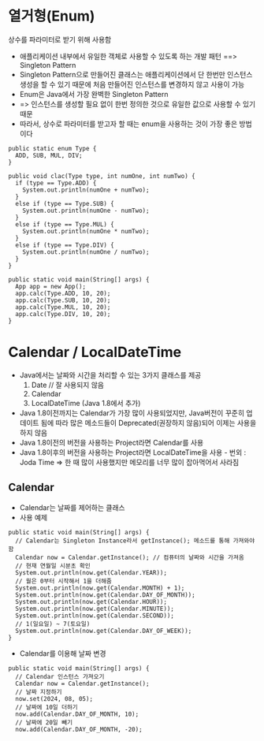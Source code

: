 # 열거형(Enum)
상수를 파라미터로 받기 위해 사용함
- 애플리케이션 내부에서 유일한 객체로 사용할 수 있도록 하는 개발 패턴 ==> Singleton Pattern
- Singleton Pattern으로 만들어진 클래스는 애플리케이션에서 단 한번만 인스턴스 생성을 할 수 있기 때문에 처음 만들어진 인스턴스를 변경하지 않고 사용이 가능
- Enum은 Java에서 가장 완벽한 Singleton Pattern
- => 인스턴스를 생성할 필요 없이 한번 정의한 것으로 유일한 값으로 사용할 수 있기 때문
- 따라서, 상수로 파라미터를 받고자 할 때는 enum을 사용하는 것이 가장 좋은 방법이다
```
public static enum Type {
  ADD, SUB, MUL, DIV;
}

public void clac(Type type, int numOne, int numTwo) {
  if (type == Type.ADD) {
    System.out.println(numOne + numTwo);
  }
  else if (type == Type.SUB) {
    System.out.println(numOne - numTwo);
  }
  else if (type == Type.MUL) {
    System.out.println(numOne * numTwo);
  }
  else if (type == Type.DIV) {
    System.out.println(numOne / numTwo);
  }
}

public static void main(String[] args) {
  App app = new App();
  app.calc(Type.ADD, 10, 20);
  app.calc(Type.SUB, 10, 20);
  app.calc(Type.MUL, 10, 20);
  app.calc(Type.DIV, 10, 20);
}
```
# Calendar / LocalDateTime
- Java에서는 날짜와 시간을 처리할 수 있는 3가지 클래스를 제공
    1. Date // 잘 사용되지 않음
    2. Calendar
    3. LocalDateTime (Java 1.8에서 추가)
- Java 1.8이전까지는 Calendar가 가장 많이 사용되었지만, Java버전이 꾸준히 업데이트 됨에 따라 많은 메소드들이 Deprecated(권장하지 않음)되어 이제는 사용을 하지 않음
- Java 1.8이전의 버전을 사용하는 Project라면 Calendar를 사용
- Java 1.8이후의 버전을 사용하는 Project라면 LocalDateTime을 사용
      - 번외 : Joda Time => 한 때 많이 사용했지만 메모리를 너무 많이 잡아먹어서 사라짐
## Calendar
- Calendar는 날짜를 제어하는 클래스
- 사용 예제
```
public static void main(String[] args) {
  // Calendar는 Singleton Instance라서 getInstance(); 메소드를 통해 가져와야 함
  Calendar now = Calendar.getInstance(); // 컴퓨터의 날짜와 시간을 가져옴
  // 현재 연월일 시분초 확인
  System.out.println(now.get(Calendar.YEAR));
  // 월은 0부터 시작해서 1을 더해줌
  System.out.println(now.get(Calendar.MONTH) + 1);
  System.out.println(now.get(Calendar.DAY_OF_MONTH));
  System.out.println(now.get(Calendar.HOUR));
  System.out.println(now.get(Calendar.MINUTE));
  System.out.println(now.get(Calendar.SECOND));
  // 1(일요일) ~ 7(토요일)
  System.out.println(now.get(Calendar.DAY_OF_WEEK));
}
```
- Calendar를 이용해 날짜 변경
```
public static void main(String[] args) {
  // Calendar 인스턴스 가져오기
  Calendar now = Calendar.getInstance();
  // 날짜 지정하기
  now.set(2024, 08, 05);
  // 날짜에 10일 더하기
  now.add(Calendar.DAY_OF_MONTH, 10);
  // 날짜에 20일 빼기
  now.add(Calendar.DAY_OF_MONTH, -20);
```
